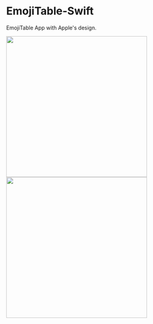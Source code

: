 # EmojiTable-Swift
EmojiTable App with Apple's design.


<p float="left">

<img src="https://user-images.githubusercontent.com/113794954/213492187-9914ec8d-4c85-4647-afcf-57fa3658a04f.png" width="375"/>
<img src="https://user-images.githubusercontent.com/113794954/213492199-cbec0dca-39bb-4156-8dc4-93aeae0b8abb.png" width="375"/>





